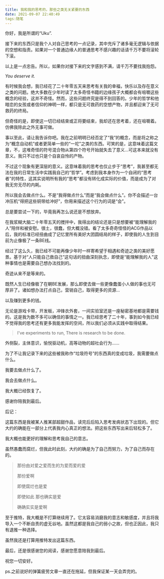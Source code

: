 ```yaml
---
title: 我和我的思考的，那些之类无关紧要的东西
date: 2021-09-07 22:40:49
tags:随笔
---
```


你好，我是所谓的“Uku”.

接下来的东西只是我个人对自己思考的一点记录，其中充斥了诸多毫无逻辑与依据的空想和指责。如果对一个普通边缘人的普通思考不感兴趣的话请千万不要将滚轮下滚。

以上是一点忠告。所以，如果你对接下来的文字感到不满，请千万不要找我抱怨。

*You deserve it.*



有时候我会想，我已经花了二十年零五天来思考有关我的幸福，快乐以及存在意义之类的问题。绝大多数在少年时读了太多奇怪书籍的边缘孩子大概都会有咀嚼这些概念的经验，这并不奇怪。然而，这些问题终究是得不到回答的。少年的哲学和他暗恋的女孩或者信仰的神明一样，都只是无可救药的空想产物，并且都迎来了无可救药的终局。

但奇怪的是，即使这一切已经结束或正将要结束，我却还在思考着，还在咀嚼着。仿佛我除此之外无事可做。

事以至此，请让我告诉你吧。我在之前明明已经否定了“我”的概念，而是将之称之为“概念自动机”或者更简单一些的“一坨”之类的东西。可笑的是，这意味着这篇文章，不，这堆奇怪的符号混合物从第四个符号开始就失去了意义...可这本来就没有意义。我只不过也只是个自哀自怜的产物。

不过这个现象有更深层的意义。这意味着我的思考也仅止步于“思考”，我甚至都无法在我的日常生活中实践我自己的“哲学”。考虑到我本身作为一个自闭的“思考者”的特性，这其实说明所有我的“思考”都没有转化成实际的价值，而是成为了对我无穷无尽的内耗。

所以我会去做点什么。不是“我得做点什么”而是“我会做点什么”。你不会描述一台冲压机“得把这些铜带给冲好”，你用来描述这个行为的词是“会”。

总是要尝试一下的，毕竟我再怎么说还是不想放弃。

在我浆糊大脑二十年零五天的搅拌中，我得出的结论还是只是想要被“能理解我的人”陪伴和被安慰。很土，很蠢，但大概没错。看了太多奇奇怪怪的ACG作品以后，我的标准已经扭曲成了记忆里所有美好大团圆结局的样子，即使我的人生到目前为止像极了一条BE线。

经过了这么久，我已经不可能再像少年时一样寄希望于相遇和奇迹之类的美好愿景。基于对“人只能自己救自己”这句话的扭曲深刻执念，即使是“能理解我的人”这种事情也是需要自己想办法找到的。

奇迹从来不是等来的。

既然人生已经像极了在朝BE发展，那么即使去做一些更像蠢蛋小人做的事也无可厚非了。诸如想办法打点自己，营销自己，取得更多的资源...

以及赚到更多的钱。

无论是游戏卡带，开发板，冲锋衣外套，一间实验室还是一座秘密基地都是需要钱的。这是我为数不多可以确信的事情之一。我已经思考了二十年，事到如今我已经不觉得我的思考还有更多我能发挥的空间，所以我们必须从实践中取得结果。

> I've experiments to run, There is research to be done.

外侧裂，主体意识，愉悦驱动机，高等动物的超社会行为......

为了不让我记录下来的这些被我称作“垃圾符号”的东西真的变成垃圾，我需要做点什么。

我要去做点什么了。

我会去做点什么。

我大概已经恢复了。

感谢你陪我到最后。



后记：

这篇东西是我被某人推某部超甜作品，读完后后陷入思考发病状态下出现的。但它大约的确能在一部分上代表我内心真正的想法。把这些东西写出来后轻松多了。

我大概也能更好的理解和思考我自己的意志。

虽然愚蠢而腐烂，但我此时此刻，大约的确是为了自己而努力，为了自己而存在的。

>那份由对爱之爱而生的为爱而爱的爱
>
>那份爱啊
>
>即使腐烂也是爱
>
>即使如此 那也确实是爱
>
>确确实实是爱啊



至于推特，我大概是不打算继续用了。它太容易消磨我的意志和敏感度，并且将我导入一个不断自责的虚无谷地。虽然这都是我自己的弱小之故，但也正因此，我只有退推一种选择。

虽然我还是打算用推特发出这篇东西。

最后，还是很感谢您的阅读，感谢您愿意陪我到最后。

祝您一切安好。

ps.之前说好的弹簧疲劳文章一直还在拖延，但我保证某一天会弄完的。
